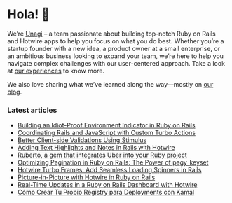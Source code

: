 # Hola! 👋

We’re [Unagi](https://unagisoftware.com) – a team passionate about building top-notch Ruby on Rails and Hotwire apps to help you focus on what you do best. 
Whether you’re a startup founder with a new idea, a product owner at a small enterprise, or an ambitious business looking to expand your team, we’re here to help you navigate complex challenges with our user-centered approach. Take a look at [our experiences](https://unagisoftware.com/experiences/) to know more.

We also love sharing what we’ve learned along the way—mostly on [our blog](https://unagisoftware.com/articles). 

### Latest articles

* [Building an Idiot-Proof Environment Indicator in Ruby on Rails](https://unagisoftware.com/articles/building-an-idiot-proof-environment-indicator-in-ruby-on-rails/)
* [Coordinating Rails and JavaScript with Custom Turbo Actions](https://unagisoftware.com/articles/coordinating-rails-and-javascript-with-custom-turbo-actions/)
* [Better Client-side Validations Using Stimulus](https://unagisoftware.com/articles/better-client-side-validations-using-stimulus/)
* [Adding Text Highlights and Notes in Rails with Hotwire](https://unagisoftware.com/articles/adding-text-highlights-and-notes-in-rails-with-hotwire/)
* [Ruberto, a gem that integrates Uber into your Ruby project](https://unagisoftware.com/articles/ruberto-a-gem-that-integrates-uber-into-your-ruby-project/)
* [Optimizing Pagination in Ruby on Rails: The Power of pagy_keyset](https://unagisoftware.com/articles/optimizing-pagination-in-ruby-on-rails-the-power-of-pagy_keyset/)
* [Hotwire Turbo Frames: Add Seamless Loading Spinners in Rails](https://unagisoftware.com/articles/hotwire-turbo-frames-add-seamless-loading-spinners-in-rails)
* [Picture-in-Picture with Hotwire in Ruby on Rails](https://unagisoftware.com/articles/picture-in-picture-with-hotwire-in-ruby-on-rails/)
* [Real-Time Updates in a Ruby on Rails Dashboard with Hotwire](https://unagisoftware.com/articles/autoreloading-dashboard-with-turbo-frames/)
* [Cómo Crear Tu Propio Registry para Deployments con Kamal](https://unagisoftware.com/articles/como-crear-tu-propio-registry-para-deployments-con-kamal/)
